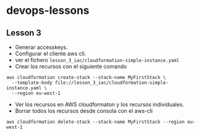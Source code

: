 # devops-lessons


## Lesson 3

* Generar accesskeys.
* Configurar el cliente aws cli.
* ver el fichero `lesson_3_iac/cloudformation-simple-instance.yaml`
* Crear los recursos con el siguiente comando
```
aws cloudformation create-stack --stack-name MyFirstStack \
  --template-body file://lesson_3_iac/cloudformation-simple-instance.yaml \
  --region eu-west-1

```
* Ver los recursos en AWS cloudformaton y los recursos individuales.
* Borrar todos los recursos desde consola con el aws-cli

```
aws cloudformation delete-stack --stack-name MyFirstStack --region eu-west-1
```
